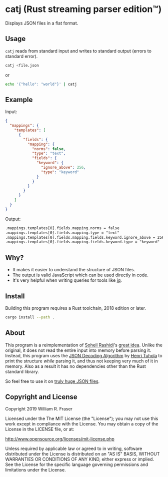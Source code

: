 # catj (Rust streaming parser edition&trade;)
Displays JSON files in a flat format.

## Usage
`catj` reads from standard input and writes to standard output (errors to standard error).

```sh
catj <file.json
```
or
```sh
echo '{"hello": "world"}' | catj
```

## Example
Input:
```json
{
  "mappings": {
    "templates": [
      {
        "fields": {
          "mapping": {
            "norms": false,
            "type": "text",
            "fields": {
              "keyword": {
                "ignore_above": 256,
                "type": "keyword"
              }
            }
          }
        }
      }
    ]
  }
}
```

Output:
```txt
.mappings.templates[0].fields.mapping.norms = false
.mappings.templates[0].fields.mapping.type = "text"
.mappings.templates[0].fields.mapping.fields.keyword.ignore_above = 256
.mappings.templates[0].fields.mapping.fields.keyword.type = "keyword"
```

## Why?
* It makes it easier to understand the structure of JSON files.
* The output is valid JavaScript which can be used directly in code.
* It's very helpful when writing queries for tools like [jq](https://stedolan.github.io/jq/manual/).

## Install
Building this program requires a Rust toolchain, 2018 edition or later.
```sh
cargo install --path .
```

## About
This program is a reimplementation of [Soheil
Rashidi](https://github.com/soheilpro)'s [great
idea](https://github.com/soheilpro/catj). Unlike the original, it does not read
the entire input into memory before parsing it. Instead, this program uses the
[JSON Decoding Algorithm](https://github.com/cheery/json-algorithm) by [Henri
Tuhola](https://github.com/cheery) to print the structure *while* parsing it,
and thus not keeping very much of it in memory. Also as a result it has no
dependencies other than the Rust standard library.

So feel free to use it on [truly huge JSON
files](https://github.com/zemirco/sf-city-lots-json).

## Copyright and License
Copyright 2019 William R. Fraser

Licensed under the The MIT License (the "License");
you may not use this work except in compliance with the License.
You may obtain a copy of the License in the LICENSE file, or at:

http://www.opensource.org/licenses/mit-license.php

Unless required by applicable law or agreed to in writing, software
distributed under the License is distributed on an "AS IS" BASIS,
WITHOUT WARRANTIES OR CONDITIONS OF ANY KIND, either express or implied.
See the License for the specific language governing permissions and
limitations under the License.
